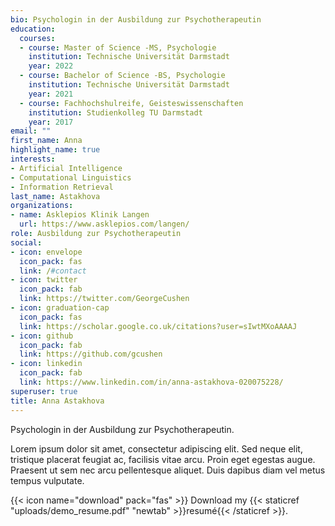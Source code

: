 ```yaml
---
bio: Psychologin in der Ausbildung zur Psychotherapeutin
education: 
  courses:
  - course: Master of Science -MS, Psychologie
    institution: Technische Universität Darmstadt
    year: 2022
  - course: Bachelor of Science -BS, Psychologie
    institution: Technische Universität Darmstadt
    year: 2021
  - course: Fachhochshulreife, Geisteswissenschaften
    institution: Studienkolleg TU Darmstadt
    year: 2017
email: ""
first_name: Anna
highlight_name: true
interests:
- Artificial Intelligence
- Computational Linguistics
- Information Retrieval
last_name: Astakhova
organizations:
- name: Asklepios Klinik Langen
  url: https://www.asklepios.com/langen/
role: Ausbildung zur Psychotherapeutin
social:
- icon: envelope
  icon_pack: fas
  link: /#contact
- icon: twitter
  icon_pack: fab
  link: https://twitter.com/GeorgeCushen
- icon: graduation-cap
  icon_pack: fas
  link: https://scholar.google.co.uk/citations?user=sIwtMXoAAAAJ
- icon: github
  icon_pack: fab
  link: https://github.com/gcushen
- icon: linkedin
  icon_pack: fab
  link: https://www.linkedin.com/in/anna-astakhova-020075228/
superuser: true
title: Anna Astakhova
---
```


Psychologin in der Ausbildung zur Psychotherapeutin. 

Lorem ipsum dolor sit amet, consectetur adipiscing elit. Sed neque elit, tristique placerat feugiat ac, facilisis vitae arcu. Proin eget egestas augue. Praesent ut sem nec arcu pellentesque aliquet. Duis dapibus diam vel metus tempus vulputate.

{{< icon name="download" pack="fas" >}} Download my {{< staticref "uploads/demo_resume.pdf" "newtab" >}}resumé{{< /staticref >}}.
